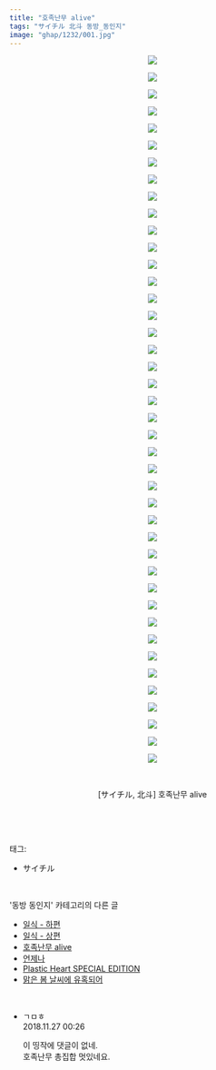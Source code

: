 ```yaml
---
title: "호족난무 alive"
tags: "サイチル 北斗 동방_동인지"
image: "ghap/1232/001.jpg"
---
```

<div class="article">
<p style="text-align: center; clear: none; float: none;"><img src="{{ site.nasurl }}/ghap/1232/001.jpg"/></p>
<p style="text-align: center; clear: none; float: none;"><img src="{{ site.nasurl }}/ghap/1232/002.jpg"/></p>
<p style="text-align: center; clear: none; float: none;"><img src="{{ site.nasurl }}/ghap/1232/003.jpg"/></p>
<p style="text-align: center; clear: none; float: none;"><img src="{{ site.nasurl }}/ghap/1232/004.jpg"/></p>
<p style="text-align: center; clear: none; float: none;"><img src="{{ site.nasurl }}/ghap/1232/005.jpg"/></p>
<p style="text-align: center; clear: none; float: none;"><img src="{{ site.nasurl }}/ghap/1232/006.jpg"/></p>
<p style="text-align: center; clear: none; float: none;"><img src="{{ site.nasurl }}/ghap/1232/007.jpg"/></p>
<p style="text-align: center; clear: none; float: none;"><img src="{{ site.nasurl }}/ghap/1232/008.jpg"/></p>
<p style="text-align: center; clear: none; float: none;"><img src="{{ site.nasurl }}/ghap/1232/009.jpg"/></p>
<p style="text-align: center; clear: none; float: none;"><img src="{{ site.nasurl }}/ghap/1232/010.jpg"/></p>
<p style="text-align: center; clear: none; float: none;"><img src="{{ site.nasurl }}/ghap/1232/011.jpg"/></p>
<p style="text-align: center; clear: none; float: none;"><img src="{{ site.nasurl }}/ghap/1232/012.jpg"/></p>
<p style="text-align: center; clear: none; float: none;"><img src="{{ site.nasurl }}/ghap/1232/013.jpg"/></p>
<p style="text-align: center; clear: none; float: none;"><img src="{{ site.nasurl }}/ghap/1232/014.jpg"/></p>
<p style="text-align: center; clear: none; float: none;"><img src="{{ site.nasurl }}/ghap/1232/015.jpg"/></p>
<p style="text-align: center; clear: none; float: none;"><img src="{{ site.nasurl }}/ghap/1232/016.jpg"/></p>
<p style="text-align: center; clear: none; float: none;"><img src="{{ site.nasurl }}/ghap/1232/017.jpg"/></p>
<p style="text-align: center; clear: none; float: none;"><img src="{{ site.nasurl }}/ghap/1232/018.jpg"/></p>
<p style="text-align: center; clear: none; float: none;"><img src="{{ site.nasurl }}/ghap/1232/019.jpg"/></p>
<p style="text-align: center; clear: none; float: none;"><img src="{{ site.nasurl }}/ghap/1232/020.jpg"/></p>
<p style="text-align: center; clear: none; float: none;"><img src="{{ site.nasurl }}/ghap/1232/021.jpg"/></p>
<p style="text-align: center; clear: none; float: none;"><img src="{{ site.nasurl }}/ghap/1232/022.jpg"/></p>
<p style="text-align: center; clear: none; float: none;"><img src="{{ site.nasurl }}/ghap/1232/023.jpg"/></p>
<p style="text-align: center; clear: none; float: none;"><img src="{{ site.nasurl }}/ghap/1232/024.jpg"/></p>
<p style="text-align: center; clear: none; float: none;"><img src="{{ site.nasurl }}/ghap/1232/025.jpg"/></p>
<p style="text-align: center; clear: none; float: none;"><img src="{{ site.nasurl }}/ghap/1232/026.jpg"/></p>
<p style="text-align: center; clear: none; float: none;"><img src="{{ site.nasurl }}/ghap/1232/027.jpg"/></p>
<p style="text-align: center; clear: none; float: none;"><img src="{{ site.nasurl }}/ghap/1232/028.jpg"/></p>
<p style="text-align: center; clear: none; float: none;"><img src="{{ site.nasurl }}/ghap/1232/029.jpg"/></p>
<p style="text-align: center; clear: none; float: none;"><img src="{{ site.nasurl }}/ghap/1232/030.jpg"/></p>
<p style="text-align: center; clear: none; float: none;"><img src="{{ site.nasurl }}/ghap/1232/031.jpg"/></p>
<p style="text-align: center; clear: none; float: none;"><img src="{{ site.nasurl }}/ghap/1232/032.jpg"/></p>
<p style="text-align: center; clear: none; float: none;"><img src="{{ site.nasurl }}/ghap/1232/033.jpg"/></p>
<p style="text-align: center; clear: none; float: none;"><img src="{{ site.nasurl }}/ghap/1232/034.jpg"/></p>
<p style="text-align: center; clear: none; float: none;"><img src="{{ site.nasurl }}/ghap/1232/035.jpg"/></p>
<p style="text-align: center; clear: none; float: none;"><img src="{{ site.nasurl }}/ghap/1232/036.jpg"/></p>
<p style="text-align: center; clear: none; float: none;"><img src="{{ site.nasurl }}/ghap/1232/037.jpg"/></p>
<p style="text-align: center; clear: none; float: none;"><img src="{{ site.nasurl }}/ghap/1232/038.jpg"/></p>
<p style="text-align: center; clear: none; float: none;"><img src="{{ site.nasurl }}/ghap/1232/039.jpg"/></p>
<p style="text-align: center; clear: none; float: none;"><img src="{{ site.nasurl }}/ghap/1232/040.jpg"/></p>
<p style="text-align: center; clear: none; float: none;"><img src="{{ site.nasurl }}/ghap/1232/041.jpg"/></p>
<p style="text-align: center; clear: none; float: none;"><img src="{{ site.nasurl }}/ghap/1232/042.jpg"/></p>
<p style="text-align: center; clear: none; float: none;"><br/></p>
<p style="text-align: center; clear: none; float: none;">[サイチル, 北斗] 호족난무 alive</p>
<p><br/></p>
</div><br/>
<div class="tagTrail">
<p>태그: </p>
<ul>
<li>サイチル</li>
</ul>
</div><br/>
<div class="another">
<p>'동방 동인지' 카테고리의 다른 글</p>
<ul>
<li><a href="/2016-07-30-ghap_1235">일식 - 하편</a></li>
<li><a href="/2016-07-30-ghap_1234">일식 - 상편</a></li>
<li><a href="/2016-07-30-ghap_1232">호족난무 alive</a></li>
<li><a href="/2016-07-30-ghap_1231">언제나</a></li>
<li><a href="/2016-07-30-ghap_1230">Plastic Heart SPECIAL EDITION</a></li>
<li><a href="/2016-07-30-ghap_1229">맑은 봄 날씨에 유혹되어</a></li>
</ul>
</div><br/>
<div class="cb_module cb_fluid">
<div class="cb_wrt cb_profile">
<div class="comment">
<ul>
<li class="cb_thumb_off" id="comment15378944">
<div class="cb_comment_area">
<div class="cb_info_area">
<div class="cb_section">
<span class="cb_nick_name">ㄱㅁㅎ</span>
</div>
<div class="cb_section">
<span class="cb_date">2018.11.27 00:26 </span>
</div>
</div>
<div class="cb_dsc_comment">
<p class="cb_dsc">
											이 띵작에 댓글이 없네.<br/>
호족난무 총집합 멋있네요.
										</p>
</div>
</div></li>
</ul>
</div>
</div><!-- commentList close -->
</div><br/>
